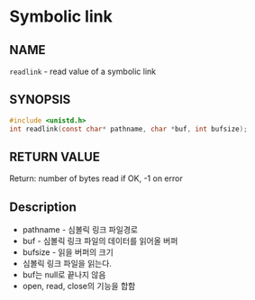 # Symbolic link
## NAME
`readlink` - read value of a symbolic link
## SYNOPSIS
```c
#include <unistd.h>
int readlink(const char* pathname, char *buf, int bufsize);
```
## RETURN VALUE
Return: number of bytes read if OK, -1 on error
## Description
* pathname - 심볼릭 링크 파일경로
* buf - 심볼릭 링크 파일의 데이터를 읽어올 버퍼
* bufsize - 읽을 버퍼의 크기
* 심볼릭 링크 파일을 읽는다.
* buf는 null로 끝나지 않음
* open, read, close의 기능을 합함

